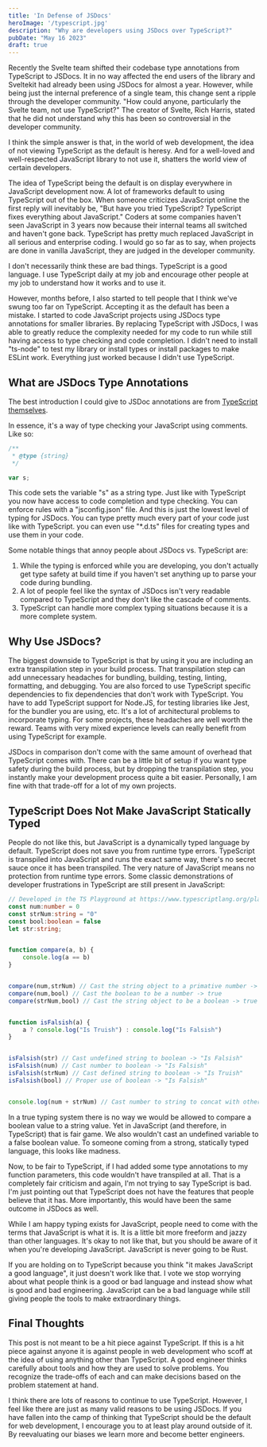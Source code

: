 ```yaml
---
title: 'In Defense of JSDocs'
heroImage: '/typescript.jpg'
description: "Why are developers using JSDocs over TypeScript?"
pubDate: "May 16 2023"
draft: true
---
```


Recently the Svelte team shifted their codebase type annotations from TypeScript to JSDocs. It in no way affected the end users of the library and Sveltekit had already been using JSDocs for almost a year. However, while being just the internal preference of a single team, this change sent a ripple through the developer community. "How could anyone, particularly the Svelte team, not use TypeScript?" The creator of Svelte, Rich Harris, stated that he did not understand why this has been so controversial in the developer community. 

I think the simple answer is that, in the world of web development, the idea of not viewing TypeScript as the default is heresy. And for a well-loved and well-respected JavaScript library to not use it, shatters the world view of certain developers.

The idea of TypeScript being the default is on display everywhere in JavaScript development now. A lot of frameworks default to using TypeScript out of the box. When someone criticizes JavaScript online the first reply will inevitably be, "But have you tried TypeScript? TypeScript fixes everything about JavaScript." Coders at some companies haven't seen JavaScript in 3 years now because their internal teams all switched and haven't gone back. TypeScript has pretty much replaced JavaScript in all serious and enterprise coding. I would go so far as to say, when projects are done in vanilla JavaScript, they are judged in the developer community.

I don't necessarily think these are bad things. TypeScript is a good language. I use TypeScript daily at my job and encourage other people at my job to understand how it works and to use it. 

However, months before, I also started to tell people that I think we've swung too far on TypeScript. Accepting it as the default has been a mistake. I started to code JavaScript projects using JSDocs type annotations for smaller libraries. By replacing TypeScript with JSDocs, I was able to greatly reduce the complexity needed for my code to run while still having access to type checking and code completion. I didn't need to install "ts-node" to test my library or install types or install packages to make ESLint work. Everything just worked because I didn't use TypeScript.

## What are JSDocs Type Annotations

The best introduction I could give to JSDoc annotations are from [TypeScript themselves](https://www.typescriptlang.org/docs/handbook/jsdoc-supported-types.html).

In essence, it's a way of type checking your JavaScript using comments. Like so:

```js
/**
 * @type {string}
 */

var s;
```

This code sets the variable "s" as a string type. Just like with TypeScript you now have access to code completion and type checking. You can enforce rules with a "jsconfig.json" file. And this is just the lowest level of typing for JSDocs. You can type pretty much every part of your code just like with TypeScript. you can even use "*.d.ts" files for creating types and use them in your code. 

Some notable things that annoy people about JSDocs vs. TypeScript are:

1. While the typing is enforced while you are developing, you don't actually get type safety at build time if you haven't set anything up to parse your code during bundling.
2. A lot of people feel like the syntax of JSDocs isn't very readable compared to TypeScript and they don't like the cascade of comments.
3. TypeScript can handle more complex typing situations because it is a more complete system.

## Why Use JSDocs?

The biggest downside to TypeScript is that by using it you are including an extra transpilation step in your build process. That transpilation step can add unnecessary headaches for bundling, building, testing, linting, formatting, and debugging. You are also forced to use TypeScript specific dependencies to fix dependencies that don't work with TypeScript. You have to add TypeScript support for Node.JS, for testing libraries like Jest, for the bundler you are using, etc. It's a lot of architectural problems to incorporate typing. For some projects, these headaches are well worth the reward. Teams with very mixed experience levels can really benefit from using TypeScript for example.

JSDocs in comparison don't come with the same amount of overhead that TypeScript comes with. There can be a little bit of setup if you want type safety during the build process, but by dropping the transpilation step, you instantly make your development process quite a bit easier. Personally, I am fine with that trade-off for a lot of my own projects.

## TypeScript Does Not Make JavaScript Statically Typed

People do not like this, but JavaScript is a dynamically typed language by default. TypeScript does not save you from runtime type errors. TypeScript is transpiled into JavaScript and runs the exact same way, there's no secret sauce once it has been transpiled. The very nature of JavaScript means no protection from runtime type errors. Some classic demonstrations of developer frustrations in TypeScript are still present in JavaScript:

```ts
// Developed in the TS Playground at https://www.typescriptlang.org/play using v5.0.4, standard TSConfig
const num:number = 0
const strNum:string = "0"
const bool:boolean = false
let str:string;


function compare(a, b) {
	console.log(a == b)
}


compare(num,strNum) // Cast the string object to a primative number -> true
compare(num,bool) // Cast the boolean to be a number -> true
compare(strNum,bool) // Cast the string object to be a boolean -> true


function isFalsish(a) {
	a ? console.log("Is Truish") : console.log("Is Falsish")
}


isFalsish(str) // Cast undefined string to boolean -> "Is Falsish"
isFalsish(num) // Cast number to boolean -> "Is Falsish"
isFalsish(strNum) // Cast defined string to boolean -> "Is Truish"
isFalsish(bool) // Proper use of boolean -> "Is Falsish"


console.log(num + strNum) // Cast number to string to concat with other string variable -> "00"
```

In a true typing system there is no way we would be allowed to compare a boolean value to a string value. Yet in JavaScript (and therefore, in TypeScript) that is fair game. We also wouldn't cast an undefined variable to a false boolean value. To someone coming from a strong, statically typed language, this looks like madness.

Now, to be fair to TypeScript, if I had added some type annotations to my function parameters, this code wouldn't have transpiled at all. That is a completely fair criticism and again, I'm not trying to say TypeScript is bad. I'm just pointing out that TypeScript does not have the features that people believe that it has. More importantly, this would have been the same outcome in JSDocs as well.

While I am happy typing exists for JavaScript, people need to come with the terms that JavaScript is what it is. It is a little bit more freeform and jazzy than other languages. It's okay to not like that, but you should be aware of it when you're developing JavaScript. JavaScript is never going to be Rust.

If you are holding on to TypeScript because you think "it makes JavaScript a good language", it just doesn't work like that. I vote we stop worrying about what people think is a good or bad language and instead show what is good and bad engineering. JavaScript can be a bad language while still giving people the tools to make extraordinary things.

## Final Thoughts

This post is not meant to be a hit piece against TypeScript. If this is a hit piece against anyone it is against people in web development who scoff at the idea of using anything other than TypeScript. A good engineer thinks carefully about tools and how they are used to solve problems. You recognize the trade-offs of each and can make decisions based on the problem statement at hand.   

I think there are lots of reasons to continue to use TypeScript. However, I feel like there are just as many valid reasons to be using JSDocs. If you have fallen into the camp of thinking that TypeScript should be the default for web development, I encourage you to at least play around outside of it. By reevaluating our biases we learn more and become better engineers.